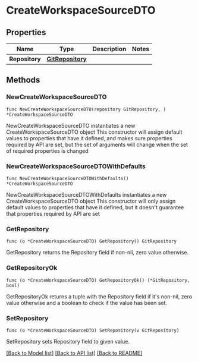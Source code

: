 # CreateWorkspaceSourceDTO

## Properties

Name | Type | Description | Notes
------------ | ------------- | ------------- | -------------
**Repository** | [**GitRepository**](GitRepository.md) |  | 

## Methods

### NewCreateWorkspaceSourceDTO

`func NewCreateWorkspaceSourceDTO(repository GitRepository, ) *CreateWorkspaceSourceDTO`

NewCreateWorkspaceSourceDTO instantiates a new CreateWorkspaceSourceDTO object
This constructor will assign default values to properties that have it defined,
and makes sure properties required by API are set, but the set of arguments
will change when the set of required properties is changed

### NewCreateWorkspaceSourceDTOWithDefaults

`func NewCreateWorkspaceSourceDTOWithDefaults() *CreateWorkspaceSourceDTO`

NewCreateWorkspaceSourceDTOWithDefaults instantiates a new CreateWorkspaceSourceDTO object
This constructor will only assign default values to properties that have it defined,
but it doesn't guarantee that properties required by API are set

### GetRepository

`func (o *CreateWorkspaceSourceDTO) GetRepository() GitRepository`

GetRepository returns the Repository field if non-nil, zero value otherwise.

### GetRepositoryOk

`func (o *CreateWorkspaceSourceDTO) GetRepositoryOk() (*GitRepository, bool)`

GetRepositoryOk returns a tuple with the Repository field if it's non-nil, zero value otherwise
and a boolean to check if the value has been set.

### SetRepository

`func (o *CreateWorkspaceSourceDTO) SetRepository(v GitRepository)`

SetRepository sets Repository field to given value.



[[Back to Model list]](../README.md#documentation-for-models) [[Back to API list]](../README.md#documentation-for-api-endpoints) [[Back to README]](../README.md)


